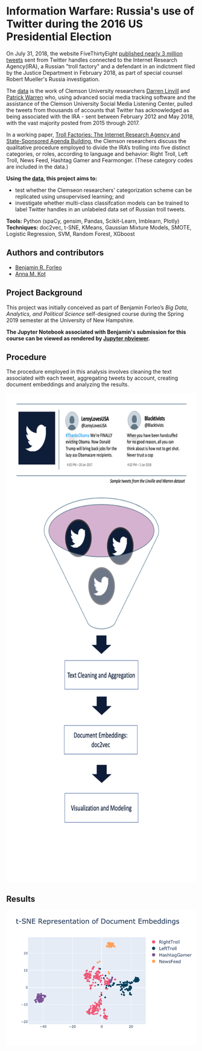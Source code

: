 # Information Warfare: Russia's use of Twitter during the 2016 US Presidential Election

On July 31, 2018, the website FiveThirtyEight [published nearly 3 million tweets](https://fivethirtyeight.com/features/why-were-sharing-3-million-russian-troll-tweets/) sent from Twitter handles connected to the Internet Research Agency(IRA), a Russian "troll factory" and a defendant in an indictment filed by the Justice Department in February 2018, as part of special counsel Robert Mueller's Russia investigation.

The [data](https://github.com/fivethirtyeight/russian-troll-tweets/) is the work of Clemson University researchers [Darren Linvill](https://www.clemson.edu/cbshs/faculty-staff/profiles/darrenl) and [Patrick Warren](http://pwarren.people.clemson.edu/) who, using advanced social media tracking software and the assistance of the Clemson University Social Media Listening Center, pulled the tweets from thousands of accounts that Twitter has acknowledged as being associated with the IRA - sent between February 2012 and May 2018, with the vast majority posted from 2015 through 2017.

In a working paper, [Troll Factories: The Internet Research Agency and State-Sponsored Agenda Building](http://pwarren.people.clemson.edu/Linvill_Warren_TrollFactory.pdf), the Clemson researchers discuss the qualitative procedure employed to divide the IRA’s trolling into five distinct categories, or roles, according to language and behavior: Right Troll, Left Troll, News Feed, Hashtag Gamer and Fearmonger. (These category codes are included in the data.)

**Using the [data](https://github.com/fivethirtyeight/russian-troll-tweets/), this project aims to:**

* test whether the Clemseon researchers' categorization scheme can be replicated using unsupervised learning; and
* investigate whether multi-class classifcation models can be trained to label Twitter handles in an unlabeled data set of Russian troll tweets.

**Tools:** Python (spaCy, gensim, Pandas, Scikit-Learn, Imblearn, Plotly)
<br>**Techniques:** doc2vec, t-SNE, KMeans, Gaussian Mixture Models, SMOTE, Logistic Regression, SVM, Random Forest, XGboost

## Authors and contributors
* [Benjamin R. Forleo](https://github.com/benforleo)
* [Anna M. Kot](https://github.com/kotanna)

## Project Background
This project was initially conceived as part of Benjamin Forleo’s *Big Data, Analytics, and Political Science* self-designed course during the Spring 2019 semester at the University of New Hampshire. 

**The Jupyter Notebook associated with Benjamin's submission for this course can be viewed as rendered by [Jupyter nbviewer](https://nbviewer.jupyter.org/github/benforleo/disinformation_project/blob/master/archive/labeled_tweets.ipynb).**

## Procedure

The procedure employed in this analysis involves cleaning the text associated with each tweet, aggregating tweets by account, 
creating document embeddings and analyzing the results.    

<p align="center">
  <img width="720" height="1296" src="https://github.com/benforleo/disinformation_project/blob/master/img/disinformation-project-procedure.png?raw=true">
</p>

## Results

![T-SNE representation of Document Vectors](img/tsne-docvecs.png)
